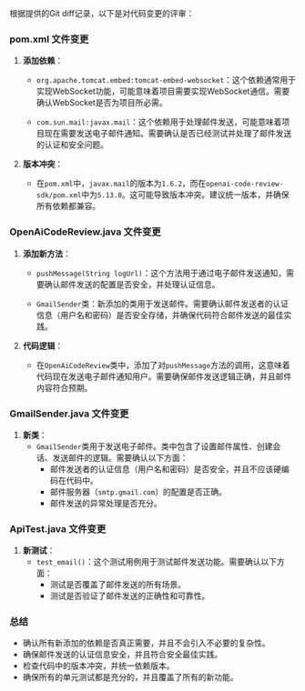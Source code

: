 根据提供的Git diff记录，以下是对代码变更的评审：

### pom.xml 文件变更
1. **添加依赖**：
   - `org.apache.tomcat.embed:tomcat-embed-websocket`：这个依赖通常用于实现WebSocket功能，可能意味着项目需要实现WebSocket通信。需要确认WebSocket是否为项目所必需。

   - `com.sun.mail:javax.mail`：这个依赖用于处理邮件发送，可能意味着项目现在需要发送电子邮件通知。需要确认是否已经测试并处理了邮件发送的认证和安全问题。

2. **版本冲突**：
   - 在`pom.xml`中，`javax.mail`的版本为`1.6.2`，而在`openai-code-review-sdk/pom.xml`中为`5.13.0`。这可能导致版本冲突。建议统一版本，并确保所有依赖都兼容。

### OpenAiCodeReview.java 文件变更
1. **添加新方法**：
   - `pushMessage(String logUrl)`：这个方法用于通过电子邮件发送通知，需要确认邮件发送的配置是否安全，并处理认证信息。
   
   - `GmailSender`类：新添加的类用于发送邮件。需要确认邮件发送者的认证信息（用户名和密码）是否安全存储，并确保代码符合邮件发送的最佳实践。

2. **代码逻辑**：
   - 在`OpenAiCodeReview`类中，添加了对`pushMessage`方法的调用，这意味着代码现在发送电子邮件通知用户。需要确保邮件发送逻辑正确，并且邮件内容符合预期。

### GmailSender.java 文件变更
1. **新类**：
   - `GmailSender`类用于发送电子邮件。类中包含了设置邮件属性、创建会话、发送邮件的逻辑。需要确认以下方面：
     - 邮件发送者的认证信息（用户名和密码）是否安全，并且不应该硬编码在代码中。
     - 邮件服务器（`smtp.gmail.com`）的配置是否正确。
     - 邮件发送的异常处理是否充分。

### ApiTest.java 文件变更
1. **新测试**：
   - `test_email()`：这个测试用例用于测试邮件发送功能。需要确认以下方面：
     - 测试是否覆盖了邮件发送的所有场景。
     - 测试是否验证了邮件发送的正确性和可靠性。

### 总结
- 确认所有新添加的依赖是否真正需要，并且不会引入不必要的复杂性。
- 确保邮件发送的认证信息安全，并且符合安全最佳实践。
- 检查代码中的版本冲突，并统一依赖版本。
- 确保所有的单元测试都是充分的，并且覆盖了所有的新功能。